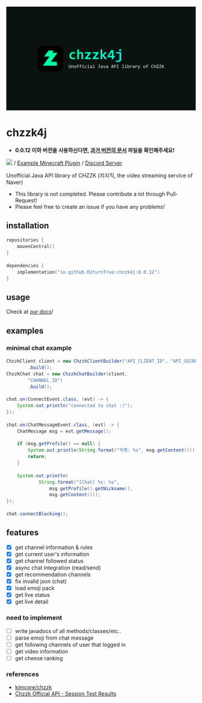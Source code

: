 ![](image/banner.png)
# chzzk4j

* **0.0.12 이하 버전을 사용하신다면, [과거 버전의 문서](https://github.com/R2turnTrue/chzzk4j/blob/2a5936c9570220957c3ef4f13462d12d4d19e4ff/README.md) 파일을 확인해주세요!**

![](https://img.shields.io/maven-central/v/io.github.R2turnTrue/chzzk4j) / 
[Example Minecraft Plugin](https://github.com/R2turnTrue/chzzk4j_demo) / 
[Discord Server](https://discord.gg/GgNXbzZeDk)

Unofficial Java API library of CHZZK (치지직, the video streaming service of Naver)

* This library is not completed. Please contribute a lot through Pull-Request!
* Please feel free to create an issue if you have any problems!

## installation

```kotlin
repositories {
    mavenCentral()
}

dependencies {
    implementation("io.github.R2turnTrue:chzzk4j:0.0.12")
}
```

## usage
Check at [our docs](https://r2turntrue.gitbook.io/chzzk4j)!

## examples
### minimal chat example
```java
ChzzkClient client = new ChzzkClientBuilder("API_CLIENT_ID", "API_SECRET")
        .build();
ChzzkChat chat = new ChzzkChatBuilder(client,
        "CHANNEL_ID")
        .build();

chat.on(ConnectEvent.class, (evt) -> {
    System.out.println("connected to chat :)");
});

chat.on(ChatMessageEvent.class, (evt) -> {
    ChatMessage msg = evt.getMessage();
    
    if (msg.getProfile() == null) {
        System.out.println(String.format("익명: %s", msg.getContent()));
        return;
    }

    System.out.println(
            String.format("[Chat] %s: %s",
                msg.getProfile().getNickname(),
                msg.getContent()));
});

chat.connectBlocking();
```

## features

- [x] get channel information & rules
- [x] get current user's information
- [x] get channel followed status
- [x] async chat integration (read/send)
- [x] get recommendation channels
- [x] fix invalid json (chat)
- [x] load emoji pack
- [x] get live status
- [x] get live detail

### need to implement

- [ ] write javadocs of all methods/classes/etc..
- [ ] parse emoji from chat message
- [ ] get following channels of user that logged in
- [ ] get video information
- [ ] get cheese ranking

### references

- [kimcore/chzzk](https://github.com/kimcore/chzzk)
- [Chzzk Official API - Session Test Results](https://gist.github.com/fi-xz/69ce1f35ca1b2318a2b410c0d5757e0f#file-main-kt)